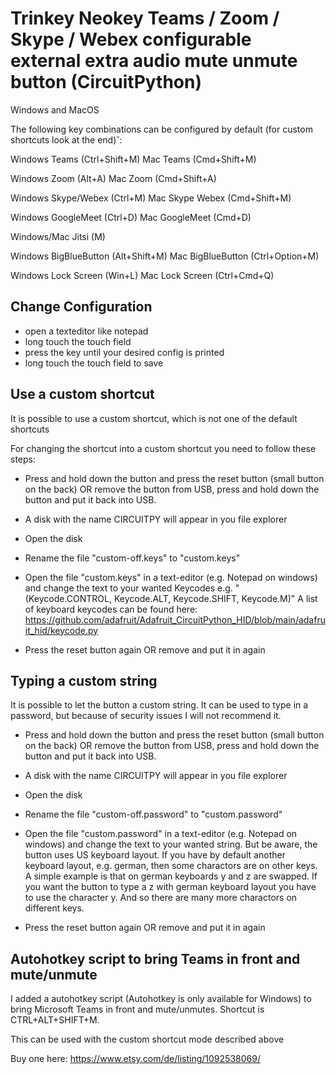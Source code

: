 # Trinkey Neokey Teams / Zoom / Skype / Webex configurable external extra audio mute unmute button (CircuitPython)

Windows and MacOS

The following key combinations can be configured by default (for custom shortcuts look at the end)˘:

Windows Teams (Ctrl+Shift+M)
Mac Teams (Cmd+Shift+M)

Windows Zoom (Alt+A)
Mac Zoom (Cmd+Shift+A)

Windows Skype/Webex (Ctrl+M)
Mac Skype Webex (Cmd+Shift+M)

Windows GoogleMeet (Ctrl+D)
Mac GoogleMeet (Cmd+D)

Windows/Mac Jitsi (M)

Windows BigBlueButton (Alt+Shift+M)
Mac BigBlueButton (Ctrl+Option+M)

Windows Lock Screen (Win+L)
Mac Lock Screen (Ctrl+Cmd+Q)



## Change Configuration 
* open a texteditor like notepad
* long touch the touch field
* press the key until your desired config is printed
* long touch the touch field to save


## Use a custom shortcut

It is possible to use a  custom shortcut, which is not one of the default shortcuts

For changing the shortcut into a custom shortcut you need to follow these steps:

* Press and hold down the button and press the reset button (small button on the back) 
  OR 
  remove the button from USB, press and hold down the button and put it back into USB.
  
* A disk with the name CIRCUITPY will appear in you file explorer
* Open the disk
* Rename the file "custom-off.keys" to "custom.keys"
* Open the file "custom.keys" in a text-editor (e.g. Notepad on windows) and change the text to your wanted Keycodes e.g. "(Keycode.CONTROL, Keycode.ALT, Keycode.SHIFT, Keycode.M)"
  A list of keyboard keycodes can be found here: https://github.com/adafruit/Adafruit_CircuitPython_HID/blob/main/adafruit_hid/keycode.py
* Press the reset button again 
  OR 
  remove and put it in again
  
## Typing a custom string

It is possible to let the button a custom string. It can be used to type in a password, but because of security issues I will not recommend it.

* Press and hold down the button and press the reset button (small button on the back) 
  OR 
  remove the button from USB, press and hold down the button and put it back into USB.
  
* A disk with the name CIRCUITPY will appear in you file explorer
* Open the disk
* Rename the file "custom-off.password" to "custom.password"
* Open the file "custom.password" in a text-editor (e.g. Notepad on windows) and change the text to your wanted string. But be aware, the button uses US keyboard layout. If you have by default another keyboard layout, e.g. german, then some charactors are on other keys. A simple example is that on german keyboards y and z are swapped. If you want the button to type a z with german keyboard layout you have to use the character y. And so there are many more charactors on different keys.
* Press the reset button again OR remove and put it in again



## Autohotkey script to bring Teams in front and mute/unmute

I added a autohotkey script (Autohotkey is only available for Windows) to bring Microsoft Teams in front and mute/unmutes. Shortcut is CTRL+ALT+SHIFT+M.

This can be used with the custom shortcut mode described above


Buy one here:
https://www.etsy.com/de/listing/1092538069/
